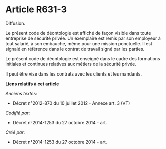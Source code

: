 # Article R631-3

Diffusion.

Le présent code de déontologie est affiché de façon visible dans toute entreprise de sécurité privée. Un exemplaire est remis
par son employeur à tout salarié, à son embauche, même pour une mission ponctuelle. Il est signalé en référence dans le
contrat de travail signé par les parties.

Le présent code de déontologie est enseigné dans le cadre des formations initiales et continues relatives aux métiers de la
sécurité privée.

Il peut être visé dans les contrats avec les clients et les mandants.

**Liens relatifs à cet article**

_Anciens textes_:

  - Décret n°2012-870 du 10 juillet 2012 -  Annexe art. 3 (VT)

_Codifié par_:

  - Décret n°2014-1253 du 27 octobre 2014 - art.

_Créé par_:

  - Décret n°2014-1253 du 27 octobre 2014 - art.
